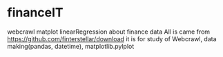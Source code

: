 # financeIT
webcrawl matplot linearRegression about finance data
All is came from https://github.com/finterstellar/download
it is for study of Webcrawl, data making(pandas, datetime), matplotlib.pylplot
